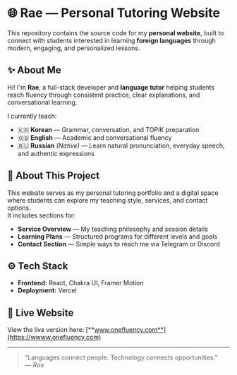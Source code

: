 # 🌐 Rae — Personal Tutoring Website

This repository contains the source code for my **personal website**, built to connect with students interested in learning **foreign languages** through modern, engaging, and personalized lessons.

## ✨ About Me

Hi! I'm **Rae**, a full-stack developer and **language tutor** helping students reach fluency through consistent practice, clear explanations, and conversational learning.

I currently teach:

- 🇰🇷 **Korean** — Grammar, conversation, and TOPIK preparation  
- 🇬🇧 **English** — Academic and conversational fluency  
- 🇷🇺 **Russian** *(Native)* — Learn natural pronunciation, everyday speech, and authentic expressions  

## 🧩 About This Project

This website serves as my personal tutoring portfolio and a digital space where students can explore my teaching style, services, and contact options.  
It includes sections for:

- **Service Overview** — My teaching philosophy and session details  
- **Learning Plans** — Structured programs for different levels and goals  
- **Contact Section** — Simple ways to reach me via Telegram or Discord  

## ⚙️ Tech Stack

- **Frontend:** React, Chakra UI, Framer Motion  
- **Deployment:** Vercel  

## 🚀 Live Website

View the live version here: [**www.onefluency.com**](https://wwww.onefluency.com)

---

> “Languages connect people. Technology connects opportunities.”  
> — *Rae*

